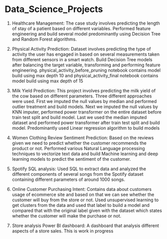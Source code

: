 # Data_Science_Projects
1. Healthcare Management:
   The case study involves predicting the length of stay of a patient based on different variables. Performed feature engineering and build several model predominantly
   using Decision Tree and Random Forest algorithms.

2. Physical Activity Prediction:
   Dataset involves predicting the type of activity the user has engaged in based on several measurements taken from different sensors in a smart watch.
   Build Decision Tree models after balancing the target variable, transforming and performing feature engineering. physical_activity_before_pruning notebook contains model build using max depth 10
   and physical_activity_final notebook contains model build using max depth of 15

3. Milk Yield Prediction:
   This project involves predicting the milk yield of the cow based on different parameters. Three different approaches were used. First we imputed the null values by median and performed
   outlier treatment and build models. Next we imputed the null values by KNN imputer, performed power transformer on the entire dataset before train test split and build model. Last
   we used the median imputed dataset and performed power transformer after train test split and build model.
   Predominantly used Linear regression algorithm to build models

4. Women Clothing Review Sentiment Prediction:
   Based on the reviews given we need to predict whether the customer recommends the product or not. Performed various Natural Language processing techniques to vectorize text data
   and build Machine learning and deep learning models to predict the sentiment of the customer.

5. Spotify SQL analysis:
   Used SQL to extract data and analyzed the different components of several songs from the Spotify dataset containing different parameters of around 1000 songs.

6. Online Customer Purchasing Intent:
   Contains data about customers usage of ecommerce site and based on that we can see whether the customer will buy from the store or not. Used unsupervised learning to get clusters
   from the data and used that label to build a model and compared that with the original label given with the dataset which states whether the customer will make the purchase or not.

7. Store analysis Power BI dashboard:
   A dashboard that analysis different aspects of a store sales. This is work in progress
   
